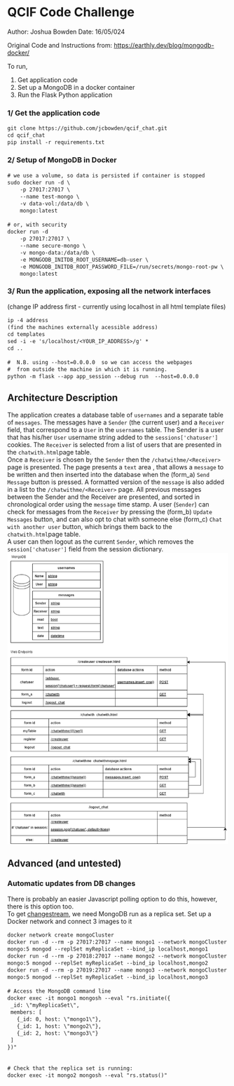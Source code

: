 # QCIF Code Challenge

Author: Joshua Bowden
Date: 16/05/024

Original Code and Instructions from: https://earthly.dev/blog/mongodb-docker/

To run, 
 1. Get application code
 2. Set up a MongoDB in a docker container
 3. Run the Flask Python application


### 1/ Get the application code
```
git clone https://github.com/jcbowden/qcif_chat.git  
cd qcif_chat  
pip install -r requirements.txt  
```


### 2/ Setup of MongoDB in Docker
```
# we use a volume, so data is persisted if container is stopped
sudo docker run -d \
    -p 27017:27017 \
    --name test-mongo \
    -v data-vol:/data/db \
    mongo:latest

# or, with security
docker run -d 
    -p 27017:27017 \
    --name secure-mongo \
    -v mongo-data:/data/db \
    -e MONGODB_INITDB_ROOT_USERNAME=db-user \
    -e MONGODB_INITDB_ROOT_PASSWORD_FILE=/run/secrets/mongo-root-pw \
    mongo:latest
```


### 3/ Run the application, exposing all the network interfaces 

 (change IP address first - currently using localhost in all html template files)
```
ip -4 address
(find the machines externally acessible address)
cd templates
sed -i -e 's/localhost/<YOUR_IP_ADDRESS>/g' *
cd ..

#  N.B. using --host=0.0.0.0  so we can access the webpages
#  from outside the machine in which it is running.
python -m flask --app app_session --debug run  --host=0.0.0.0
```

## Architecture Description
The application creates a database table of ```usernames``` and a separate table of ```messages```. The messages have a ```Sender``` (the current user) and a ```Receiver``` field, that correspond to a ```User``` in the ```usernames``` table. The Sender is a user that has his/her ```User``` username string added to the ```sessions['chatuser']``` cookies. The ```Receiver``` is selected from a list of users that are presented in the ```chatwith.html```page table.  
Once a ```Receiver``` is chosen by the ```Sender``` then the ```/chatwithme/<Receiver>``` page is presented. The page presents a ```text``` area , that allows a ```message``` to be written and then inserted into the database when the (form_a) ```Send Message``` button is pressed. A formatted version of the ```message``` is also added in a list to the ```/chatwithme/<Receiver>``` page. All previous messages between the Sender and the Receiver are presented, and sorted in chronological order using the ```message``` time stamp. A user (```Sender```) can check for messages from the ```Receiver``` by pressing the (form_b) ```Update Messages``` button, and can also opt to chat with someone else (form_c) ```Chat with another user``` button, which brings them back to the ```chatwith.html```page table.  
A user can then logout as the current ```Sender```, which removes the ```session['chatuser']``` field from the session dictionary.
![ QCIF Chat Architecture](images/qcif_chat.drawio.png) 

## Advanced (and untested)
### Automatic updates from DB changes 
There is probably an easier Javascript polling option to do this, however, there is this option too.  
To get [changestream](https://pymongo.readthedocs.io/en/stable/api/pymongo/change_stream.html), we need MongoDB run as a replica set. Set up a Docker network and connect 3 images to it
```
docker network create mongoCluster
docker run -d --rm -p 27017:27017 --name mongo1 --network mongoCluster mongo:5 mongod --replSet myReplicaSet --bind_ip localhost,mongo1
docker run -d --rm -p 27018:27017 --name mongo2 --network mongoCluster mongo:5 mongod --replSet myReplicaSet --bind_ip localhost,mongo2
docker run -d --rm -p 27019:27017 --name mongo3 --network mongoCluster mongo:5 mongod --replSet myReplicaSet --bind_ip localhost,mongo3

# Access the MongoDB command line
docker exec -it mongo1 mongosh --eval "rs.initiate({
 _id: \"myReplicaSet\",
 members: [
   {_id: 0, host: \"mongo1\"},
   {_id: 1, host: \"mongo2\"},
   {_id: 2, host: \"mongo3\"}
 ]
})"


# Check that the replica set is running:
docker exec -it mongo2 mongosh --eval "rs.status()"
```